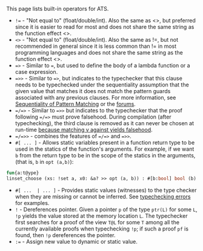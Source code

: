 This page lists built-in operators for ATS.

  - `!=` - "Not equal to" (float/double/int). Also the same as <>, but preferred since it is easier to read for most and does not share the same string as the function effect <>.
  - `<>` - "Not equal to" (float/double/int). Also the same as !=, but not recommended in general since it is less common than != in most programming languages and does not share the same string as the function effect <>.
  - `=>` - Similar to `=`, but used to define the body of a lambda function or a case expression.
  - `=>>` - Similar to `=>`, but indicates to the typechecker that this clause needs to be typechecked under the sequentiality assumption that the given value that matches it does not match the pattern guards associated with any previous clauses. For more information, see [Sequentiality of Pattern Matching][1] or the [forums][2].
  - `=/=>` - Similar to `=>>`  but indicates to the typechecker that the proof following `=/=>` must prove falsehood. During compilation (after typechecking), the third clause is removed as it can never be chosen at run-time [because matching v against yields falsehood][3].
  - `=/=>>` - combines the features of `=/=>` and `=>>`.
  - `#[ ... ]` - Allows static variables present in a function return type to be used in the statics of the function's arguments. For example, if we want `b` from the return type to be in the scope of the statics in the arguments, (that is, `b` in `opt (a,b)`):

```ocaml
fun{a:t@ype}
linset_choose (xs: !set a, x0: &a? >> opt (a, b)) : #[b:bool] bool (b)
```
  - `#[ ...  | ... ]` - Provides static values (witnesses) to the type checker when they are missing or cannot be inferred. See [typechecking errors ](https://github.com/githwxi/ATS-Postiats/wiki/typechecking-errors#supplying-static-values-to-the-typechecker) for examples.
  - `!` - Dereferences pointer. Given a pointer `p` of the type `ptr(L)` for some `L`, `!p` yields the value stored at the memory location `L`. The typechecker first searches for a proof of the view `T@L` for some `T` among all the currently available proofs when typechecking `!p`; if such a proof `pf` is found, then `!p` dereferences the pointer.
  - `:=` - Assign new value to dynamic or static value.

[1]: http://www.ats-lang.org/DOCUMENT/INTPROGINATS/HTML/x2683.html
[2]: https://groups.google.com/d/msg/ats-lang-users/g3A2fzeKM3A/2UYOjNLVZ5sJ
[3]: https://groups.google.com/d/msg/ats-lang-users/NpQZuB7W9PU/5pwjoDi4oj0J